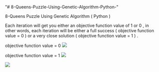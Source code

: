 "# 8-Queens-Puzzle-Using-Genetic-Algorithm-Python-" 

8-Queens Puzzle Using Genetic Algorithm ( Python )

Each iteration will get you either an objective function value of 1 or 0 , in other words, each iteration will be either a full success ( objective function value = 0 ) or a very close solution ( objective function value = 1 ) .


objective function value = 0
![](https://github.com/IssamAbdoh/8-Queens-Puzzle-Using-Genetic-Algorithm-Python/blob/main/Output%20Samples/Capture2.PNG)


objective function value = 1
![](https://github.com/IssamAbdoh/8-Queens-Puzzle-Using-Genetic-Algorithm-Python/blob/main/Output%20Samples/Capture1.PNG)


![](https://github.com/IssamAbdoh/8-Queens-Puzzle-Using-Genetic-Algorithm-Python/blob/main/Output%20Samples/Capture3.PNG)
